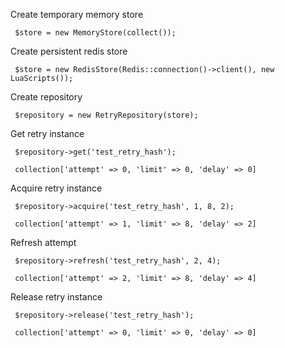 Create temporary memory store
```
 $store = new MemoryStore(collect());
```

Create persistent redis store
```
 $store = new RedisStore(Redis::connection()->client(), new LuaScripts());
```

Create repository
```
 $repository = new RetryRepository(store);
```

Get retry instance
```
 $repository->get('test_retry_hash');

 collection['attempt' => 0, 'limit' => 0, 'delay' => 0]
```

Acquire retry instance
```
 $repository->acquire('test_retry_hash', 1, 8, 2);

 collection['attempt' => 1, 'limit' => 8, 'delay' => 2]
```

Refresh attempt
```
 $repository->refresh('test_retry_hash', 2, 4);

 collection['attempt' => 2, 'limit' => 8, 'delay' => 4]
```

Release retry instance
```
 $repository->release('test_retry_hash');

 collection['attempt' => 0, 'limit' => 0, 'delay' => 0]
```

